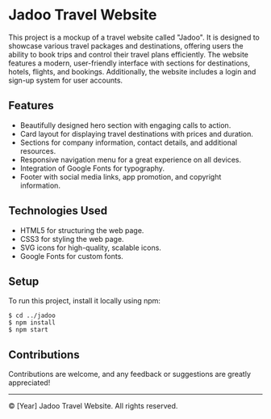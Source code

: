 # Jadoo Travel Website

This project is a mockup of a travel website called "Jadoo". It is designed to showcase various travel packages and destinations, offering users the ability to book trips and control their travel plans efficiently. The website features a modern, user-friendly interface with sections for destinations, hotels, flights, and bookings. Additionally, the website includes a login and sign-up system for user accounts.

## Features

- Beautifully designed hero section with engaging calls to action.
- Card layout for displaying travel destinations with prices and duration.
- Sections for company information, contact details, and additional resources.
- Responsive navigation menu for a great experience on all devices.
- Integration of Google Fonts for typography.
- Footer with social media links, app promotion, and copyright information.

## Technologies Used

- HTML5 for structuring the web page.
- CSS3 for styling the web page.
- SVG icons for high-quality, scalable icons.
- Google Fonts for custom fonts.

## Setup

To run this project, install it locally using npm:

```
$ cd ../jadoo
$ npm install
$ npm start
```

## Contributions

Contributions are welcome, and any feedback or suggestions are greatly appreciated!

---

&copy; [Year] Jadoo Travel Website. All rights reserved.